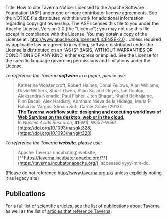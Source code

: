 Title:     How to cite Taverna
Notice:    Licensed to the Apache Software Foundation (ASF) under one
           or more contributor license agreements.  See the NOTICE file
           distributed with this work for additional information
           regarding copyright ownership.  The ASF licenses this file
           to you under the Apache License, Version 2.0 (the
           "License"); you may not use this file except in compliance
           with the License.  You may obtain a copy of the License at
           .
             http://www.apache.org/licenses/LICENSE-2.0
           .
           Unless required by applicable law or agreed to in writing,
           software distributed under the License is distributed on an
           "AS IS" BASIS, WITHOUT WARRANTIES OR CONDITIONS OF ANY
           KIND, either express or implied.  See the License for the
           specific language governing permissions and limitations
           under the License.

_To reference the Taverna **software** in a paper, please use:_

> Katherine Wolstencroft, Robert Haines, Donal Fellows, Alan Williams, David Withers, Stuart Owen, Stian Soiland-Reyes, Ian Dunlop, Aleksandra Nenadic, Paul Fisher, Jiten Bhagat, Khalid Belhajjame, Finn Bacall, Alex Hardisty, Abraham Nieva de la Hidalga, Maria P. Balcazar Vargas, Shoaib Sufi, Carole Goble (2013):<br />
> [**The Taverna workflow suite: designing and executing workflows of Web Services on the desktop, web or in the cloud.**](http://nar.oxfordjournals.org/content/41/W1/W557) <br/>
> In *Nucleic Acids Research*, **41**(W1): W557&ndash;W561.
> [https://doi.org/10.1093/nar/gkt328](https://doi.org/10.1093/nar/gkt328)


_To reference the Taverna **website**, please use:_

> Apache Taverna (incubating) website, [**https://taverna.incubator.apache.org/**](https://taverna.incubator.apache.org/), accessed yyyy-mm-dd.

(Please do not reference <del>http://www.taverna.org.uk/</del> unless explicitly noting it as legacy site)

## Publications

For a full list of scientific articles, see the list of
[publications about Taverna](/community/publications) as well as the list of
[articles that reference Taverna](/community/references).
